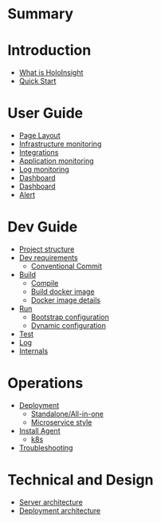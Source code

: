 # Summary


# Introduction
- [What is HoloInsight](introduction/what-is-holoinsight.md)
- [Quick Start](introduction/quick-start.md)


# User Guide
- [Page Layout]()
- [Infrastructure monitoring]()
- [Integrations]()
- [Application monitoring]()
- [Log monitoring]()
- [Dashboard]()
- [Dashboard]()
- [Alert]()

# Dev Guide
- [Project structure](dev-guide/project-structure.md)
- [Dev requirements](dev-guide/dev-requirements.md)
  - [Conventional Commit](dev-guide/conventional_commit.md)
- [Build]()
  - [Compile](dev-guide/build/compile.md)
  - [Build docker image](dev-guide/build/build-docker-image.md)
  - [Docker image details](dev-guide/build/docker-image-details.md)
- [Run](dev-guide/run/README.md)
  - [Bootstrap configuration](dev-guide/run/bootstrap-configuration.md)
  - [Dynamic configuration](dev-guide/run/dynamic-configuration.md)
- [Test](dev-guide/test/README.md)
- [Log](dev-guide/log/README.md)
- [Internals]()

# Operations
- [Deployment]()
  - [Standalone/All-in-one]()
  - [Microservice style]()
- [Install Agent]()
  - [k8s]()
- [Troubleshooting]()


# Technical and Design
- [Server architecture]()
- [Deployment architecture]()
